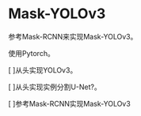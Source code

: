 # Mask-YOLOv3

参考Mask-RCNN来实现Mask-YOLOv3。

使用Pytorch。

[ ]从头实现YOLOv3。

[ ]从头实现实例分割U-Net?。

[ ]参考Mask-RCNN实现Mask-YOLOv3